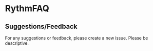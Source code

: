 # RythmFAQ

## Suggestions/Feedback
For any suggestions or feedback, please create a new issue.
Please be descriptive.
